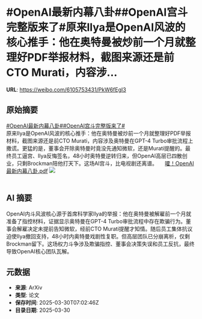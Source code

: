 # #OpenAI最新内幕八卦##OpenAI宫斗完整版来了#原来Ilya是OpenAI风波的核心推手：他在奥特曼被炒前一个月就整理好PDF举报材料，截图来源还是前CTO Murati，内容涉...

**URL**: https://weibo.com/6105753431/PkW6fEgI3

## 原始摘要

<a href="https://m.weibo.cn/search?containerid=231522type%3D1%26t%3D10%26q%3D%23OpenAI%E6%9C%80%E6%96%B0%E5%86%85%E5%B9%95%E5%85%AB%E5%8D%A6%23&amp;extparam=%23OpenAI%E6%9C%80%E6%96%B0%E5%86%85%E5%B9%95%E5%85%AB%E5%8D%A6%23" data-hide=""><span class="surl-text">#OpenAI最新内幕八卦#</span></a><a href="https://m.weibo.cn/search?containerid=231522type%3D1%26t%3D10%26q%3D%23OpenAI%E5%AE%AB%E6%96%97%E5%AE%8C%E6%95%B4%E7%89%88%E6%9D%A5%E4%BA%86%23&amp;extparam=%23OpenAI%E5%AE%AB%E6%96%97%E5%AE%8C%E6%95%B4%E7%89%88%E6%9D%A5%E4%BA%86%23" data-hide=""><span class="surl-text">#OpenAI宫斗完整版来了#</span></a><br>原来Ilya是OpenAI风波的核心推手：他在奥特曼被炒前一个月就整理好PDF举报材料，截图来源还是前CTO Murati，内容涉及奥特曼在GPT-4 Turbo审批流程上撒谎。更猛的是，董事会开除奥特曼时竟没先通知微软，还是Murati提醒的。最终员工逼宫、Ilya反悔签名，48小时奥特曼逆转归来，但OpenAI高层已四散创业，只剩Brockman陪他打天下。这场AI宫斗，比电视剧还离谱。 <a href="https://weibo.com/ttarticle/p/show?id=2309405149899002871815" data-hide=""><span class="url-icon"><img style="width: 1rem;height: 1rem" src="https://h5.sinaimg.cn/upload/2015/09/25/3/timeline_card_small_article_default.png" referrerpolicy="no-referrer"></span><span class="surl-text">嚯！OpenAI最新内幕八卦.pdf</span></a> <img style="" src="https://tvax2.sinaimg.cn/large/006Fd7o3ly1hzyyrnqotoj30mk0cognq.jpg" referrerpolicy="no-referrer"><br><br>

## AI 摘要

OpenAI内斗风波核心源于首席科学家Ilya的举报：他在奥特曼被解雇前一个月就准备了指控材料，证据显示奥特曼在GPT-4 Turbo审批流程中存在欺骗行为。董事会解雇决定未提前告知微软，经前CTO Murati提醒才知情。随后员工集体抗议迫使Ilya撤回支持，48小时内奥特曼戏剧性复职。但高层团队已分崩离析，仅剩Brockman留下。这场权力斗争涉及欺骗指控、董事会决策失误和员工反抗，最终导致OpenAI核心团队瓦解。

## 元数据

- **来源**: ArXiv
- **类型**: 论文
- **保存时间**: 2025-03-30T07:02:46Z
- **目录日期**: 2025-03-30
